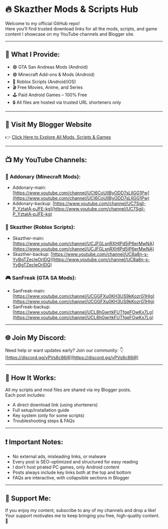 # 🔥 Skazther Mods & Scripts Hub

Welcome to my official GitHub repo!  
Here you’ll find trusted download links for all the mods, scripts, and game content I showcase on my YouTube channels and Blogger site.

---

## 📌 What I Provide:

- 🟢 GTA San Andreas Mods (Android)
- 🟣 Minecraft Add-ons & Mods (Android)
- 🔴 Roblox Scripts (Android/iOS)
- 🎬 Free Movies, Anime, and Series
- 🕹️ Paid Android Games – 100% Free
- 🔒 All files are hosted via trusted URL shorteners only

---

## 🔗 Visit My Blogger Website
👉 [Click Here to Explore All Mods, Scripts & Games](https://skazther.blogspot.com)

---

## 📺 My YouTube Channels:

### 🧱 Addonary (Minecraft Mods):
- Addonary-main: [https://www.youtube.com/channel/UCl6CoUlIByODD7sLllGG1Pw](https://www.youtube.com/channel/UCl6CoUlIByODD7sLllGG1Pw)
- Addonary-backup: [https://www.youtube.com/channel/UC7Sgjl-P_YztatA-pJFE-kg](https://www.youtube.com/channel/UC7Sgjl-P_YztatA-pJFE-kg)

### 🧠 Skazther (Roblox Scripts):
- Skazther-main: [https://www.youtube.com/channel/UCJFGLsnRXHIPd5jP6erMwNA](https://www.youtube.com/channel/UCJFGLsnRXHIPd5jP6erMwNA)
- Skazther-backup: [https://www.youtube.com/channel/UC8a8n-s-YyBgTZecleOrlDQ](https://www.youtube.com/channel/UC8a8n-s-YyBgTZecleOrlDQ)

### 🎮 SanFreak (GTA SA Mods):
- SanFreak-main: [https://www.youtube.com/channel/UCGGFXu0KH3US9kKozrG1HIg](https://www.youtube.com/channel/UCGGFXu0KH3US9kKozrG1HIg)
- SanFreak-backup: [https://www.youtube.com/channel/UCL8hGwrtkFUTfgeFOwKx7Lg](https://www.youtube.com/channel/UCL8hGwrtkFUTfgeFOwKx7Lg)

---

## 🌐 Join My Discord:
Need help or want updates early? Join our community:
👇 [https://discord.gg/yPVs8c86jR](https://discord.gg/yPVs8c86jR)

---

## 🧠 How It Works:

All my scripts and mod files are shared via my Blogger posts.  
Each post includes:
- A direct download link (using shorteners)
- Full setup/installation guide
- Key system (only for some scripts)
- Troubleshooting steps & FAQs

---

## ❗ Important Notes:

- No external ads, misleading links, or malware
- Every post is SEO-optimized and structured for easy reading
- I don’t host pirated PC games, only Android content
- Posts always include key links both at the top and bottom
- FAQs are interactive, with collapsible sections in Blogger

---

## 🤝 Support Me:

If you enjoy my content, subscribe to any of my channels and drop a like!  
Your support motivates me to keep bringing you free, high-quality content. 💖
